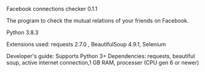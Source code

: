 Facebook connections checker 0.1.1 

The program to check the mutual relations of your friends on Facebook. 

Python 3.8.3 

Extensions used: requests 2.7.0 , BeautifulSoup 4.9.1, Selenium

Developer's guide: Supports Python 3+ Dependencies: requests, beautiful soup, active internet connection,1 GB RAM, processer (CPU gen 6 or newer)





